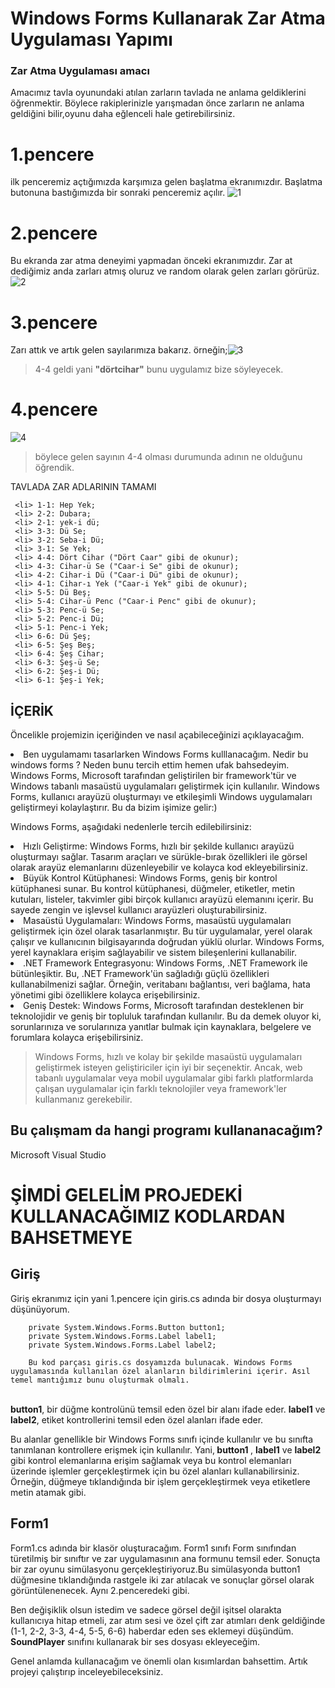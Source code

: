 # Windows Forms Kullanarak Zar Atma Uygulaması Yapımı
### Zar Atma Uygulaması amacı
  Amacımız tavla oyunundaki atılan zarların tavlada ne anlama geldiklerini öğrenmektir. Böylece rakiplerinizle yarışmadan önce zarların ne anlama geldiğini bilir,oyunu daha eğlenceli hale getirebilirsiniz.
# 1.pencere
ilk penceremiz açtığımızda karşımıza gelen başlatma ekranımızdır. Başlatma butonuna bastığımızda bir sonraki penceremiz açılır.
![1](https://github.com/muruvvettopsakal/windows_forms_zaratmauygulamasi/assets/102542473/161dc940-cae7-4f31-b361-b611af9d6c2c)
# 2.pencere
Bu ekranda zar atma deneyimi yapmadan önceki ekranımızdır. Zar at dediğimiz anda zarları atmış oluruz ve random olarak gelen zarları görürüz.![2](https://github.com/muruvvettopsakal/windows_forms_zaratmauygulamasi/assets/102542473/24cb5172-ec89-4d8e-80be-5fbd78358a33)
# 3.pencere
Zarı attık ve artık gelen sayılarımıza bakarız. örneğin;![3](https://github.com/muruvvettopsakal/windows_forms_zaratmauygulamasi/assets/102542473/aaa230f9-e0b2-493c-9a72-a725a9c59323)
 > 4-4 geldi yani <strong>"dörtcihar"</strong> bunu uygulamız bize söyleyecek.
# 4.pencere
![4](https://github.com/muruvvettopsakal/windows_forms_zaratmauygulamasi/assets/102542473/6ef281f8-4505-4b47-9670-a898a3ed5b1f)
> böylece gelen sayının 4-4 olması durumunda adının ne olduğunu öğrendik.
> <ul>
   TAVLADA ZAR ADLARININ TAMAMI
  
     <li> 1-1: Hep Yek;
     <li> 2-2: Dubara;
     <li> 2-1: yek-i dü;
     <li> 3-3: Dü Se;
     <li> 3-2: Seba-i Dü;
     <li> 3-1: Se Yek;
     <li> 4-4: Dört Cihar ("Dört Caar" gibi de okunur);
     <li> 4-3: Cihar-ü Se ("Caar-i Se" gibi de okunur);
     <li> 4-2: Cihar-i Dü ("Caar-i Dü" gibi de okunur);
     <li> 4-1: Cihar-ı Yek ("Caar-i Yek" gibi de okunur);
     <li> 5-5: Dü Beş;
     <li> 5-4: Cihar-ü Penc ("Caar-i Penc" gibi de okunur);
     <li> 5-3: Penc-ü Se;
     <li> 5-2: Penc-i Dü;
     <li> 5-1: Penc-i Yek;
     <li> 6-6: Dü Şeş;
     <li> 6-5: Şeş Beş;
     <li> 6-4: Şeş Cihar;
     <li> 6-3: Şeş-ü Se;
     <li> 6-2: Şeş-i Dü;
     <li> 6-1: Şeş-i Yek;
  </li>
  </ul>
  
## İÇERİK

Öncelikle projemizin içeriğinden ve nasıl açabileceğinizi açıklayacağım.
<li> Ben uygulamamı tasarlarken Windows Forms kulllanacağım. Nedir bu windows forms ? Neden bunu tercih ettim hemen ufak bahsedeyim.
  Windows Forms, Microsoft tarafından geliştirilen bir framework'tür ve Windows tabanlı masaüstü uygulamaları geliştirmek için kullanılır. Windows Forms, kullanıcı arayüzü oluşturmayı ve etkileşimli Windows uygulamaları geliştirmeyi kolaylaştırır. Bu da bizim işimize gelir:)

Windows Forms, aşağıdaki nedenlerle tercih edilebilirsiniz:

   <li> Hızlı Geliştirme: Windows Forms, hızlı bir şekilde kullanıcı arayüzü oluşturmayı sağlar. Tasarım araçları ve sürükle-bırak özellikleri ile görsel olarak arayüz elemanlarını düzenleyebilir ve kolayca kod ekleyebilirsiniz.

   <li> Büyük Kontrol Kütüphanesi: Windows Forms, geniş bir kontrol kütüphanesi sunar. Bu kontrol kütüphanesi, düğmeler, etiketler, metin kutuları, listeler, takvimler gibi birçok kullanıcı arayüzü elemanını içerir. Bu sayede zengin ve işlevsel kullanıcı arayüzleri oluşturabilirsiniz.

  <li>  Masaüstü Uygulamaları: Windows Forms, masaüstü uygulamaları geliştirmek için özel olarak tasarlanmıştır. Bu tür uygulamalar, yerel olarak çalışır ve kullanıcının bilgisayarında doğrudan yüklü olurlar. Windows Forms, yerel kaynaklara erişim sağlayabilir ve sistem bileşenlerini kullanabilir.

  <li>  .NET Framework Entegrasyonu: Windows Forms, .NET Framework ile bütünleşiktir. Bu, .NET Framework'ün sağladığı güçlü özellikleri kullanabilmenizi sağlar. Örneğin, veritabanı bağlantısı, veri bağlama, hata yönetimi gibi özelliklere kolayca erişebilirsiniz.

 <li>   Geniş Destek: Windows Forms, Microsoft tarafından desteklenen bir teknolojidir ve geniş bir topluluk tarafından kullanılır. Bu da demek oluyor ki, sorunlarınıza ve sorularınıza yanıtlar bulmak için kaynaklara, belgelere ve forumlara kolayca erişebilirsiniz.

>Windows Forms, hızlı ve kolay bir şekilde masaüstü uygulamaları geliştirmek isteyen geliştiriciler için iyi bir seçenektir. Ancak, web tabanlı uygulamalar veya mobil uygulamalar gibi farklı platformlarda çalışan uygulamalar için farklı teknolojiler veya framework'ler kullanmanız gerekebilir.
</li>


## Bu çalışmam da hangi programı kullananacağım?
Microsoft Visual Studio
 
 # ŞİMDİ GELELİM PROJEDEKİ KULLANACAĞIMIZ KODLARDAN BAHSETMEYE
 ## Giriş
 
 Giriş ekranımız için yani 1.pencere için giris.cs adında bir dosya oluşturmayı düşünüyorum. 
  
        private System.Windows.Forms.Button button1;
        private System.Windows.Forms.Label label1;
        private System.Windows.Forms.Label label2;
        
        Bu kod parçası giris.cs dosyamızda bulunacak. Windows Forms uygulamasında kullanılan özel alanların bildirimlerini içerir. Asıl temel mantığımız bunu oluşturmak olmalı.

 </br>
 <strong>button1</strong>, bir düğme kontrolünü temsil eden özel bir alanı ifade eder.
   <strong>label1</strong> ve <strong>label2</strong>, etiket kontrollerini temsil eden özel alanları ifade eder.

Bu alanlar genellikle bir Windows Forms sınıfı içinde kullanılır ve bu sınıfta tanımlanan kontrollere erişmek için kullanılır. Yani,<strong> button1 </strong>,  <strong> label1</strong> ve <strong>label2 </strong> gibi kontrol elemanlarına erişim sağlamak veya bu kontrol elemanları üzerinde işlemler gerçekleştirmek için bu özel alanları kullanabilirsiniz. Örneğin, düğmeye tıklandığında bir işlem gerçekleştirmek veya etiketlere metin atamak gibi.
## Form1
Form1.cs adında bir klasör oluşturacağım. Form1 sınıfı Form sınıfından türetilmiş bir sınıftır ve zar uygulamasının ana formunu temsil eder.
Sonuçta bir zar oyunu simülasyonu gerçekleştiriyoruz.Bu simülasyonda button1 düğmesine tıklandığında rastgele iki zar atılacak ve sonuçlar görsel olarak görüntülenenecek. Aynı 2.penceredeki gibi.

Ben değişiklik olsun istedim ve sadece görsel değil işitsel olarakta kullanıcıya hitap etmeli, zar atım sesi ve özel çift zar atımları denk geldiğinde (1-1, 2-2, 3-3, 4-4, 5-5, 6-6) haberdar eden ses eklemeyi düşündüm.
 <strong> SoundPlayer</strong> sınıfını kullanarak bir ses dosyası ekleyeceğim.
 
 Genel anlamda kullanacağım ve önemli olan kısımlardan bahsettim. Artık projeyi çalıştırıp inceleyebileceksiniz. 
    
